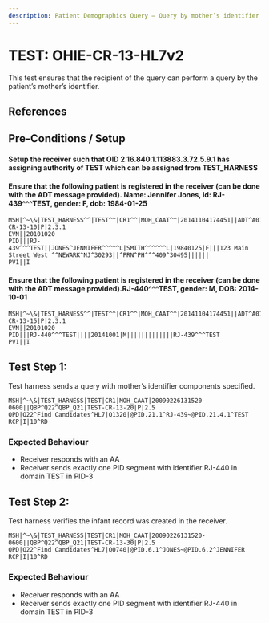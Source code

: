 ```yaml
---
description: Patient Demographics Query – Query by mother’s identifier
---
```


# TEST: OHIE-CR-13-HL7v2

This test ensures that the recipient of the query can perform a query by the patient’s mother’s identifier.

## References

## Pre-Conditions / Setup

#### Setup the receiver such that OID 2.16.840.1.113883.3.72.5.9.1 has assigning authority of TEST which can be assigned from TEST\_HARNESS

#### Ensure that the following patient is registered in the receiver \(can be done with the ADT message provided\). Name: Jennifer Jones, id: RJ-439^^^TEST, gender: F, dob: 1984-01-25

```text
MSH|^~\&|TEST_HARNESS^^|TEST^^|CR1^^|MOH_CAAT^^|20141104174451||ADT^A01^ADT_A01|TEST-CR-13-10|P|2.3.1
EVN||20101020
PID|||RJ-439^^^TEST||JONES^JENNIFER^^^^^L|SMITH^^^^^^L|19840125|F|||123 Main Street West ^^NEWARK^NJ^30293||^PRN^PH^^^409^30495||||||
PV1||I
```

#### Ensure that the following patient is registered in the receiver \(can be done with the ADT message provided\).RJ-440^^^TEST, gender: M, DOB: 2014-10-01

```text
MSH|^~\&|TEST_HARNESS^^|TEST^^|CR1^^|MOH_CAAT^^|20141104174451||ADT^A01^ADT_A01|TEST-CR-13-15|P|2.3.1
EVN||20101020
PID|||RJ-440^^^TEST||||20141001|M|||||||||||||RJ-439^^^TEST
PV1||I
```

## Test Step 1:

Test harness sends a query with mother’s identifier components specified.

```text
MSH|^~\&|TEST_HARNESS|TEST|CR1|MOH_CAAT|20090226131520-0600||QBP^Q22^QBP_Q21|TEST-CR-13-20|P|2.5
QPD|Q22^Find Candidates^HL7|Q1320|@PID.21.1^RJ-439~@PID.21.4.1^TEST
RCP|I|10^RD
```

### Expected Behaviour

* Receiver responds with an AA
* Receiver sends exactly one PID segment with identifier RJ-440 in domain TEST in PID-3

## Test Step 2:

Test harness verifies the infant record was created in the receiver.

```text
MSH|^~\&|TEST_HARNESS|TEST|CR1|MOH_CAAT|20090226131520-0600||QBP^Q22^QBP_Q21|TEST-CR-13-30|P|2.5
QPD|Q22^Find Candidates^HL7|Q0740|@PID.6.1^JONES~@PID.6.2^JENNIFER
RCP|I|10^RD
```

### Expected Behaviour

* Receiver responds with an AA
* Receiver sends exactly one PID segment with identifier RJ-440 in domain TEST in PID-3

